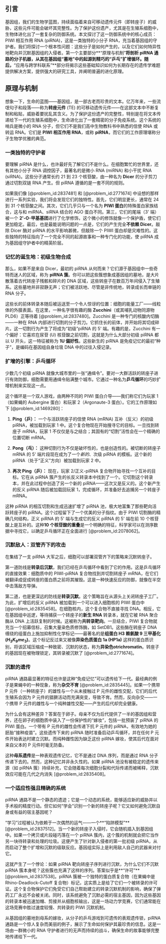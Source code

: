 ## 引言
基因组，我们的生物学蓝图，持续面临着来自可移动遗传元件（即转座子）的威胁，这些元件可能会破坏其完整性。为了保护这份遗产，尤其是在生殖系细胞中，生物体进化出了一套复杂的防御系统。本文探讨了这一防御系统中的核心成员：PIWI 相互作用 RNA (piRNA)，这是一类独特的小分子 RNA，充当着基因组的守护者。我们将探讨一个根本性问题：这些分子是如何产生的，以及它们如何特异性地靶向并沉默基因组的入侵者。第一个主要部分**“原理与机制”**将剖析 piRNA 通路的分子机器，从其在基因组“墓地”中的起源到精巧的“乒乓”扩增循环。随后，**“应用与跨学科联系”**部分将揭示这些基础知识如何为长期存在的遗传学难题提供解决方案，提供强大的研究工具，并阐明普遍的进化原理。

## 原理与机制

想象一下，生命的蓝图——基因组，是一部古老而珍贵的文本。亿万年来，一些流氓句子和段落——称为**转座元件** (TE) 的可移动遗传元件——在这部文本中不断复制和粘贴，威胁着要扰乱其含义。为了保护这份遗产的完整性，特别是在将文本传递给下一代的生殖系细胞中，生命进化出了一套精密的分子免疫系统。这个系统的哨兵是微小的 RNA 分子，但它们不是我们高中生物教科书中熟悉的信使 RNA 或转运 RNA。它们是 **PIWI 相互作用 RNA**，或称 **piRNA**，而它们的工作原理堪称分子生物学优雅的典范。

### 一类独特的守护者

要理解 piRNA 是什么，也许最好先了解它们不是什么。在细胞繁忙的世界里，还有其他小分子 RNA 调控因子，最著名的是微小 RNA (miRNA) 和小干扰 RNA (siRNA)。这些分子通常长约 21 到 23 个核苷酸，由一种名为 **Dicer** 的分子剪刀通过切割双链 RNA 产生。但 piRNA 遵循的是一套不同的规则。

如果我们像 [@problem_id:2837481] 和 [@problem_id:2771674] 中设想的那样进行一系列实验，我们将会发现它们的独特性。首先，它们明显更长，通常在 24 到 31 个核苷酸之间。其次，它们几乎只与一个名为 **PIWI 蛋白**的特殊蛋白家族结合，这与和 miRNA、siRNA 结合的 AGO 蛋白不同。第三，它们的尾端（3' 端）被一个 **2'-O-甲基基团**进行了化学修饰，这个微小的修饰就像一个保护盾，使它们更加稳定。最后，也是最能说明问题的一点是，它们的产生完全**不依赖 Dicer**。敲除 Dicer 酶对 piRNA 的水平影响甚微，但敲除一个 PIWI 蛋白却是灾难性的。这些独特的特征指向了一个完全不同的起源故事和一种专门化的功能，使 piRNA 成为基因组守护者中的精英阶层。

### 记忆的诞生地：初级生物合成

那么，如果不是来自 Dicer，最初的 piRNA 从何而来？它们源于基因组中一些奇特而迷人的区域，称为 **piRNA 簇**。你可以把这些簇想象成基因组的墓地，是大片散落着古代转座子残骸和碎片的 DNA 区域，这些转座子在数百万年间侵入了生殖系。这些墓地并非寂静无声；它们被活跃地、尽管是非传统地，转录成长而单链的 RNA 分子。

这些长的前体转录本随后被运送至一个令人惊讶的位置：细胞的能量工厂——线粒体的外膜表面。在这里，一种名字很有趣的酶 **Zucchini**（或其哺乳动物同源物 PLD6）正等待着 [@problem_id:2837480]。Zucchini 是一种专门的核酸内切酶——一种在 RNA 内部进行切割的分子剪刀。它抓住长的前体，并开始将其切成碎片。这一切割行为产生了将成为“初级”piRNA 的 5' 端。有趣的是，Zucchini 有一个偏好：它喜欢在尿苷 (U) 核苷酸之前切割，这就是为什么大部分初级 piRNA 都以 U 开头，这一特征被称为 **1U 偏好性**。这些新生的 piRNA 是免疫记忆的最初“种子”，是编码在基因组自身垃圾 DNA 中的过往入侵记录。

### 扩增的引擎：乒乓循环

少数几个初级 piRNA 就像大城市里的一张“通缉令”。要对一大群活跃的转座子进行有效防御，细胞需要用通缉令贴满整个城市。它通过一种名为**乒乓循环**的巧妙扩增机制来实现这一点。

这个循环是一个双人游戏，由两种不同的 PIWI 蛋白介导——我们称它们为玩家 1（如果蝇的 Aubergine 蛋白）和玩家 2（Argonaute-3 蛋白）。它的工作原理如下 [@problem_id:1469280]：

1.  **Ping（乒）：** 一个与活跃转座子的信使 RNA (mRNA) 互补（反义）的初级 piRNA，被加载到玩家 1 中。这个复合物现在开始搜寻它的目标。一旦找到转座子 mRNA，玩家 1 不仅仅是与之结合；其固有的“切割”活性会在一个精确的位置切断 mRNA。

2.  **Pong（乓）：** 这种切割行为不仅是破坏性的，也是创造性的。被切断的转座子 mRNA 的 5' 端片段现在成为了一个*新的*、次级 piRNA 的模板。这个新的 piRNA（处于“正义”方向）被加载到玩家 2 中。

3.  **再次 Ping（乒）：** 现在，玩家 2/正义-piRNA 复合物开始寻找一个互补的目标。它在从 piRNA 簇产生的长反义转录本中找到了一个。它切割这个转录本，并在此过程中创造了另一个新的 piRNA——这次又是反义的。这个新产生的反义 piRNA 随后被加载回玩家 1，完成循环，并准备好去追捕另一个转座子 mRNA。

这种 piRNA 的相互切割和生成迅速扩增了 piRNA 池，极大地富集了那些靶向活跃转座子的 piRNA。这个过程留下了一个优美的分子指纹。由于 PIWI 切割酶的精确几何结构，正义 piRNA 的 5' 端与生成它的反义 piRNA 的 5' 端在前 10 个核苷酸上是互补的。这种**10 个核苷酸的重叠**是一个明确的特征，科学家可以在测序数据中寻找它，以确定乒乓循环正在全面进行 [@problem_id:2078062]。

### 沉默敌人：双管齐下的攻击

在集结了一支 piRNA 大军之后，细胞可以部署双管齐下的策略来沉默转座子。

第一道防线是**转录后沉默**，我们已经在乒乓循环中看到了它的作用。这是乒乓循环的直接效果：细胞质中的 PIWI-piRNA 复合物找到并切割转座子 mRNA，在它们被翻译成促成转座的蛋白质之前将其摧毁。这是一种快速反应的防御，就像在半空中击落敌方导弹。

第二道，也是更深远的防线是**转录沉默**。这个策略旨在从源头上关闭转座子工厂。为此，扩增后的反义 piRNA 被加载到一个可以进入细胞核的 PIWI 蛋白中 [@problem_id:2835458]。在细胞核内，这个复合物不直接寻找 DNA。相反，它在基因组中巡逻，等待捕获一个转座子的**新生 RNA** 转录本，就在它被 RNA 聚合酶从 DNA 上活跃复制的时候。这被称为**共转录靶向**。一旦结合，PIWI 复合物就充当一个招募信标，召集大量染色质修饰酶，如 SetDB1。这些酶在转座子 DNA 缠绕的组蛋白上施加抑制性化学标记——最著名的是**组蛋白 H3 赖氨酸 9 三甲基化 ($H_3K_9me_3$)**。这个标记反过来又被像**异染色质蛋白 1a (HP1a)** 这样的蛋白质识别，将该区域压缩成一种致密、沉默的状态，称为**异染色otrichromatin**。转座子的基因现在被物理锁定，其转录被沉默了 [@problem_id:2771674]。

### 沉默的遗传

piRNA 通路最显著的特征也许是这种“免疫记忆”可以遗传给下一代。最经典的例子是果蝇中的一种现象，称为**杂交不育** [@problem_id:2835445]。如果一个携带 P 元件（一种转座子）的雄性与一个从未接触过 P 元件的雌性交配，它们的后代生殖系会因为 P 元件的猖獗活动而充满突变，导致不育。然而，反向杂交——一个携带 P 元件的雌性与一个纯种雄性交配——产生的后代却完全健康。

为什么会有这种差异？答案在于卵子。母亲不仅为后代提供了一半的基因组和营养，还在卵子的细胞质中装入了一份保护性的“嫁妆”，包括一批预装了 piRNA 的 PIWI 蛋白。一个带有 P 元件的雌性会传递下抗 P 元件的 piRNA，有效地为她的胚胎“接种疫苗”。这些遗传下来的 piRNA 随时准备启动乒乓循环，并在任何 P 元件开始表达时建立沉默。而纯种雌性因为缺乏这份 piRNA 嫁妆，使其后代在面对来自父本的 P 元件时毫无防备。

这种**母系遗传**是一种表观遗传记忆，它不是通过 DNA 序列，而是通过 RNA 分子传递下去的。然而，这种记忆并非永久性的。如果 piRNA 池没有被稳定的遗传来源（如 piRNA 簇）持续补充，它会随着每次细胞分裂和代际传递而被稀释，沉默效应可能在几代之内消失 [@problem_id:2835408]。

### 一个适应性强且精确的系统

piRNA 通路不是一个静态的遗迹；它是一个动态的系统，能够适应新的威胁并以手术般的精度行动。但它如何“学会”识别一个新的转座子呢？它又如何避免沉默自身或有益的宿主基因呢？

“学习”过程被认为依赖于一次偶然的运气——一个**“陷阱模型”** [@problem_id:2837512]。当一个新的转座子入侵时，它会随机插入到基因组中。如果一个拷贝或片段碰巧落在一个 piRNA 簇内，这个簇的机制就会把它当作另一块待转录和处理的垃圾。这便产生了针对新入侵者的第一批初级 piRNA，从而启动了整个扩增和沉默的级联反应。基因组实际上是利用敌人自己的武器来对付它。

这就产生了一个悖论：如果 piRNA 靶向转座子序列进行沉默，为什么它们不沉默 piRNA 簇本身呢？这些簇也充满了这样的序列。答案似乎是**“许可”** [@problem_id:2837538]。piRNA 簇被一个独特的蛋白质复合物（在果蝇中是 Rhino-Deadlock-Cutoff 复合物）标记，这实质上是给了它们一个被转录的许可证。这个复合物保护它们免受它们自己帮助建立的转录沉默机制的影响，确保了弹药工厂永远不会被关闭。同时，该系统避免了沉默必需的宿主基因，因为这些基因的转录本被迅速加帽、剪接并从细胞核输出，这是一场动力学竞赛，它们通常能在这场竞赛中胜过速度较慢、共转录的 PIWI 沉默机制。

从基因组的墓地到母系的嫁妆，从分子的乒乓游戏到可遗传的表观遗传锁，piRNA 通路是一个惊人复杂而美丽的例子，展示了生命如何保护其最珍贵的信息。这是一场由一群微小的 RNA 守护者进行的无声而持续的战斗，确保生命的故事能够完整地传递给下一代。

